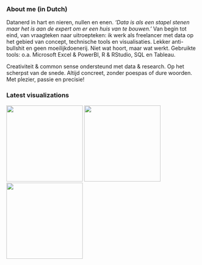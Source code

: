 ### About me (in Dutch)

Datanerd in hart en nieren, nullen en enen. <i>‘Data is als een stapel stenen maar het is aan de expert om er een huis van te bouwen.’</i> Van begin tot eind, van vraagteken naar uitroepteken: ik werk als freelancer met data op het gebied van concept, technische tools en visualisaties. Lekker anti-bullshit en geen moeilijkdoenerij. Niet wat hoort, maar wat werkt. Gebruikte tools: o.a. Microsoft Excel & PowerBI, R & RStudio, SQL en Tableau.

Creativiteit & common sense ondersteund met data & research. Op het scherpst van de snede. Altijd concreet, zonder poespas of dure woorden. Met plezier, passie en precisie! 

### Latest visualizations

<a href='https://github.com/Willem-Jelle/Visualizations'><img src='https://github.com/Willem-Jelle/Visualizations/blob/main/2024-04_broedvogels/2024-04_broedvogels_viz_01.png' height = 200 width = 200/></a> <a href='https://github.com/Willem-Jelle/Visualizations'><img src='https://github.com/Willem-Jelle/Visualizations/blob/main/2024-03_cherry_tree_blossom/2024-03_cherry_tree_blossom_viz.png' height = 200 width = 200/></a> <a href='https://github.com/Willem-Jelle/Visualizations'><img src='https://github.com/Willem-Jelle/Visualizations/blob/main/2024-02_measels_outbreak/2024-02_measels_outbreak_viz.png' height = 200 width = 200/></a> 

<!--
**Willem-Jelle/Willem-Jelle** is a ✨ _special_ ✨ repository because its `README.md` (this file) appears on your GitHub profile.

Here are some ideas to get you started:

- 🔭 I’m currently working on ...
- 🌱 I’m currently learning ...
- 👯 I’m looking to collaborate on ...
- 🤔 I’m looking for help with ...
- 💬 Ask me about ...
- 📫 How to reach me: ...
- 😄 Pronouns: ...
- ⚡ Fun fact: ...
-->
